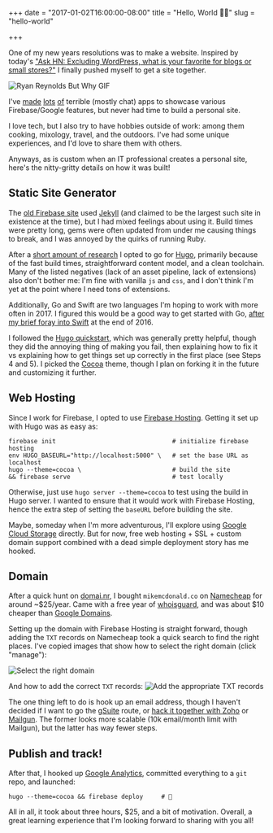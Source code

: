 +++
date = "2017-01-02T16:00:00-08:00"
title = "Hello, World 👋🏻"
slug = "hello-world"

+++

One of my new years resolutions was to make a website. Inspired by today's
["Ask HN: Excluding WordPress, what is your favorite for blogs or small stores?"](https://news.ycombinator.com/item?id=13300024)
I finally pushed myself to get a site together.

![Ryan Reynolds But Why GIF](images/but-why.gif)

I've [made](https://fir-cloudvisiontest.firebaseapp.com/)
[lots](https://sanichat.firebaseapp.com/) [of](https://zerotoapp-ccd8d.firebaseapp.com/)
terrible (mostly chat) apps to showcase various Firebase/Google features, but
never had time to build a personal site.

I love tech, but I also try to have hobbies outside of work: among them cooking,
mixology, travel, and the outdoors. I've had some unique experiences, and I'd
love to share them with others.

Anyways, as is custom when an IT professional creates a personal site, here's
the nitty-gritty details on how it was built!

## Static Site Generator
The [old Firebase site](https://www.firebase.com) used [Jekyll](https://jekyllrb.com)
(and claimed to be the largest such site in existence at the time), but I had
mixed feelings about using it. Build times were pretty long, gems were often
updated from under me causing things to break, and I was annoyed by the quirks
of running Ruby.

After a [short amount of research](https://www.smashingmagazine.com/2015/11/static-website-generators-jekyll-middleman-roots-hugo-review/)
I opted to go for [Hugo](https://gohugo.io), primarily because of the fast build
times, straightforward content model, and a clean toolchain. Many of the listed
negatives (lack of an asset pipeline, lack of extensions) also don't bother me:
I'm fine with vanilla `js` and `css`, and I don't think I'm yet at the point
where I need tons of extensions.

Additionally, Go and Swift are two languages I'm hoping to work with more
often in 2017. I figured this would be a good way to get started with Go,
[after my brief foray into Swift](https://github.com/mcdonamp/kitura-flex)
at the end of 2016.

I followed the [Hugo quickstart](https://gohugo.io/overview/quickstart/), which
was generally pretty helpful, though they did the annoying thing of making you
fail, then explaining how to fix it vs explaining how to get things set up
correctly in the first place (see Steps 4 and 5). I picked the
[Cocoa](http://themes.gohugo.io/cocoa/) theme, though I plan on forking it in
the future and customizing it further.

## Web Hosting
Since I work for Firebase, I opted to use
[Firebase Hosting](https://firebase.google.com/docs/hosting/). Getting it set
up with Hugo was as easy as:

```shell
firebase init                                # initialize firebase hosting
env HUGO_BASEURL="http://localhost:5000" \   # set the base URL as localhost
hugo --theme=cocoa \                         # build the site
&& firebase serve                            # test locally
```

Otherwise, just use `hugo server --theme=cocoa` to test using the build in Hugo
server. I wanted to ensure that it would work with Firebase Hosting, hence the
extra step of setting the `baseURL` before building the site.

Maybe, someday when I'm more adventurous, I'll explore using
[Google Cloud Storage](https://cloud.google.com/storage/docs/hosting-static-website)
directly. But for now, free web hosting + SSL + custom domain support combined
with a dead simple deployment story has me hooked.

## Domain

After a quick hunt on [domai.nr](https://domai.nr), I bought `mikemcdonald.co`
on [Namecheap](https://namecheap.com) for around ~$25/year. Came with a free
year of [whoisguard](http://www.whoisguard.com/), and was about $10 cheaper than
[Google Domains](https://domains.google).

Setting up the domain with Firebase Hosting is straight forward, though adding
the `TXT` records on Namecheap took a quick search to find the right places.
I've copied images that show how to select the right domain (click "manage"):

![Select the right domain](images/namecheap-domain-verify-1.png)

And how to add the correct `TXT` records:
![Add the appropriate TXT records](images/namecheap-domain-verify-2.png)

The one thing left to do is hook up an email address, though I haven't decided
if I want to go the [gSuite](https://gsuite.google.com) route, or
[hack it together with Zoho](https://medium.com/@gobudgie/how-to-set-up-a-free-custom-domain-email-address-with-gmail-inbox-7e8cb8574c3e) or
[Mailgun](https://simplyian.com/2015/01/07/Hacking-GMail-to-use-custom-domains-for-free/).
The former looks more scalable (10k email/month limit with Mailgun), but the
latter has way fewer steps.

## Publish and track!

After that, I hooked up [Google Analytics](https://www.google.com/analytics),
committed everything to a `git` repo, and launched:

```shell
hugo --theme=cocoa && firebase deploy     # 🚢
```

All in all, it took about three hours, $25, and a bit of motivation. Overall, a
great learning experience that I'm looking forward to sharing with you all!
